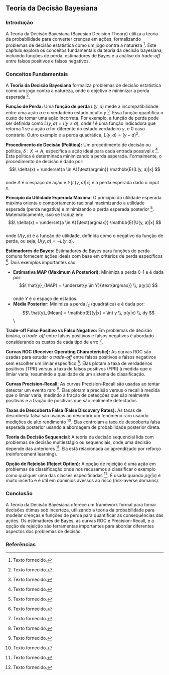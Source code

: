 ## Teoria da Decisão Bayesiana

### Introdução
A Teoria da Decisão Bayesiana (Bayesian Decision Theory) utiliza a teoria da probabilidade para converter crenças em ações, formalizando problemas de decisão estatística como um jogo contra a natureza [^1]. Este capítulo explora os conceitos fundamentais da teoria da decisão bayesiana, incluindo funções de perda, estimadores de Bayes e a análise do *trade-off* entre falsos positivos e falsos negativos.

### Conceitos Fundamentais
A **Teoria da Decisão Bayesiana** formaliza problemas de decisão estatística como um jogo contra a natureza, onde o objetivo é minimizar a perda esperada [^1].

**Função de Perda:** Uma **função de perda** $L(y, a)$ mede a incompatibilidade entre uma ação $a$ e o verdadeiro estado oculto $y$ [^1]. Essa função quantifica o custo de tomar uma ação incorreta. Por exemplo, a função de perda pode ser definida como $L(y, a) = I(y \neq a)$, onde $I$ é uma função indicadora que retorna 1 se a ação $a$ for diferente do estado verdadeiro $y$, e 0 caso contrário. Outro exemplo é a perda quadrática, $L(y, a) = (y - a)^2$.

**Procedimento de Decisão (Política):** Um procedimento de decisão ou política, $\delta: X \rightarrow A$, especifica a ação ideal para cada entrada possível $x$ [^1]. Esta política é determinada minimizando a perda esperada. Formalmente, o procedimento de decisão é dado por:
$$\
\delta(x) = \underset{a \in A}{\text{argmin}} \mathbb{E}[L(y, a)|x]
$$\
onde $A$ é o espaço de ação e $\mathbb{E}[L(y, a)|x]$ é a perda esperada dado o input $x$.

**Princípio da Utilidade Esperada Máxima:** O princípio da utilidade esperada máxima orienta o comportamento racional maximizando a utilidade esperada (perda negativa) e minimizando a perda esperada posterior [^1]. Matematicamente, isso se traduz em:
$$\
\delta(x) = \underset{a \in A}{\text{argmax}} \mathbb{E}[U(y, a)|x]
$$\
onde $U(y, a)$ é a função de utilidade, definida como o negativo da função de perda, ou seja, $U(y, a) = -L(y, a)$.

**Estimadores de Bayes:** Estimadores de Bayes para funções de perda comuns fornecem ações ideais com base em critérios de perda específicos [^1]. Dois exemplos importantes são:
*   **Estimativa MAP (Maximum A Posteriori):** Minimiza a perda 0-1 e é dada por:
    $$\
    \hat{y}_{MAP} = \underset{y \in Y}{\text{argmax}} \\, p(y|x)
    $$\
    onde $Y$ é o espaço de estados.
*   **Média Posterior:** Minimiza a perda $l_2$ (quadrática) e é dada por:
    $$\
    \hat{y}_{Mean} = \mathbb{E}[y|x] = \int y \\, p(y|x) \\, dy
    $$\

**Trade-off Falso Positivo vs Falso Negativo:** Em problemas de decisão binária, o *trade-off* entre falsos positivos e falsos negativos é abordado considerando os custos de cada tipo de erro [^1].

**Curvas ROC (Receiver Operating Characteristic):** As curvas ROC são usadas para estudar o *trade-off* entre falsos positivos e falsos negativos sem escolher um limiar específico [^1]. Elas plotam a taxa de verdadeiros positivos (TPR) versus a taxa de falsos positivos (FPR) à medida que o limiar varia, resumindo a qualidade de um sistema de classificação.

**Curvas Precision-Recall:** As curvas Precision-Recall são usadas ao tentar detectar um evento raro [^1]. Elas plotam a precisão versus o recall à medida que o limiar varia, medindo a fração de detecções que são realmente positivas e a fração de positivos que são realmente detectados.

**Taxas de Descoberta Falsa (False Discovery Rates):** As taxas de descoberta falsa são usadas ao descobrir um fenômeno raro usando medições de alto rendimento [^1]. Elas controlam a taxa de descoberta falsa esperada posterior usando a abordagem de probabilidade posterior direta.

**Teoria da Decisão Sequencial:** A teoria da decisão sequencial lida com problemas de decisão multiestágio ou sequenciais, onde uma decisão depende das anteriores [^1]. Ela está relacionada ao aprendizado por reforço (reinforcement learning).

**Opção de Rejeição (Reject Option):** A opção de rejeição é uma ação em problemas de classificação onde nos recusamos a classificar o exemplo como qualquer uma das classes especificadas [^1]. É usada quando $p(y|x)$ é muito incerto e é útil em domínios avessos ao risco (risk-averse domains).

### Conclusão
A Teoria da Decisão Bayesiana oferece um framework formal para tomar decisões ótimas sob incerteza, utilizando a teoria da probabilidade para modelar crenças e funções de perda para quantificar as consequências das ações. Os estimadores de Bayes, as curvas ROC e Precision-Recall, e a opção de rejeição são ferramentas importantes para abordar diferentes aspectos dos problemas de decisão.

### Referências
[^1]: Texto fornecido.
<!-- END -->